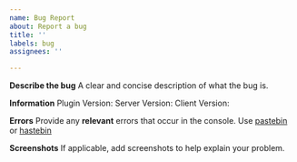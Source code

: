 ```yaml
---
name: Bug Report
about: Report a bug
title: ''
labels: bug
assignees: ''

---
```


**Describe the bug**
A clear and concise description of what the bug is.

**Information**
Plugin Version: 
Server Version: 
Client Version: 

**Errors**
Provide any **relevant** errors that occur in the console. Use [pastebin](https://pastebin) or [hastebin](https://paste.md-5.net)

**Screenshots**
If applicable, add screenshots to help explain your problem.
